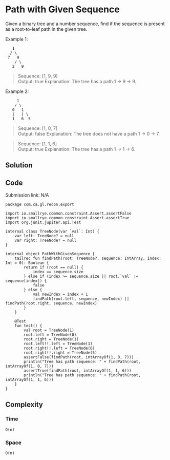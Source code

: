 # Path with Given Sequence
Given a binary tree and a number sequence, find if the sequence is present as a root-to-leaf path in the given tree.

Example 1:
```
   1
  / \
 7   9
    / \
   2   9
```
> Sequence: [1, 9, 9]  
Output: true Explanation: The tree has a path 1 -> 9 -> 9.

Example 2:
```
     1
    / \
   0   1
   |   | \
   1   6  5
```
> Sequence: [1, 0, 7]  
Output: false Explanation: The tree does not have a path 1 -> 0 -> 7.

> Sequence: [1, 1, 6]  
> Output: true Explanation: The tree has a path 1 -> 1 -> 6.
## Solution
## Code
Submission link: N/A
```
package com.ca.gl.recon.export

import io.smallrye.common.constraint.Assert.assertFalse
import io.smallrye.common.constraint.Assert.assertTrue
import org.junit.jupiter.api.Test

internal class TreeNode(var `val`: Int) {
    var left: TreeNode? = null
    var right: TreeNode? = null
}

internal object PathWithGivenSequence {
    tailrec fun findPath(root: TreeNode?, sequence: IntArray, index: Int = 0): Boolean {
        return if (root == null) {
            index == sequence.size
        } else if (index >= sequence.size || root.`val` != sequence[index]) {
            false
        } else {
            val newIndex = index + 1
            findPath(root.left, sequence, newIndex) || findPath(root.right, sequence, newIndex)
        }
    }

    @Test
    fun test() {
        val root = TreeNode(1)
        root.left = TreeNode(0)
        root.right = TreeNode(1)
        root.left!!.left = TreeNode(1)
        root.right!!.left = TreeNode(6)
        root.right!!.right = TreeNode(5)
        assertFalse(findPath(root, intArrayOf(1, 0, 7)))
        println("Tree has path sequence: " + findPath(root, intArrayOf(1, 0, 7)))
        assertTrue(findPath(root, intArrayOf(1, 1, 6)))
        println("Tree has path sequence: " + findPath(root, intArrayOf(1, 1, 6)))
    }
}
```
## Complexity
### Time
`O(n)`
### Space
`O(n)`
